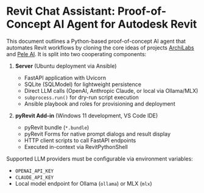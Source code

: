 # Revit Chat Assistant: Proof-of-Concept AI Agent for Autodesk Revit

This document outlines a Python-based proof-of-concept AI agent that automates Revit workflows by cloning the core ideas of projects [ArchiLabs](https://archilabs.ai/) and [Pele AI](https://www.pele-assistant.online/pele). It is split into two cooperating components:

1. **Server** (Ubuntu deployment via Ansible)  
   - FastAPI application with Uvicorn  
   - SQLite (SQLModel) for lightweight persistence  
   - Direct LLM calls (OpenAI, Anthropic Claude, or local via Ollama/MLX)  
   - `subprocess.run()` for dry-run script execution  
   - Ansible playbook and roles for provisioning and deployment  

2. **pyRevit Add-in** (Windows 11 development, VS Code IDE)  
   - pyRevit bundle (`*.bundle`)  
   - pyRevit Forms for native prompt dialogs and result display  
   - HTTP client scripts to call FastAPI endpoints  
   - Executed in-context via RevitPythonShell  

Supported LLM providers must be configurable via environment variables:  
- `OPENAI_API_KEY`  
- `CLAUDE_API_KEY`  
- Local model endpoint for Ollama (`ollama`) or MLX (`mlx`)
